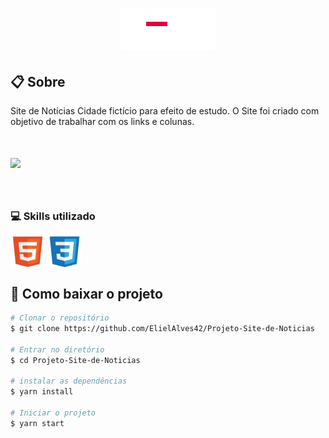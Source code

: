 
<h1 align="center">
  <img src="Imagens/logo.png">
</h1>

 <h2>📋 Sobre</h2>
 Site de Notícias Cidade fictício para efeito de estudo. O Site foi criado com objetivo de trabalhar com os links e colunas.

   <h1>
    <img src="Imagens/Notícia-Cidade.gif">
   </h1>



<div style="display: inline_block"><br>
  <h3>💻 Skills utilizado</h3>
 <img align="center" alt="Rafa-HTML" height="50" width="55" src="https://raw.githubusercontent.com/devicons/devicon/master/icons/html5/html5-original.svg">
 <img align="center" alt="Rafa-CSS" height="50" width="55" src="https://raw.githubusercontent.com/devicons/devicon/master/icons/css3/css3-original.svg">
</div>


## 📁 Como baixar o projeto

```bash
# Clonar o repositório
$ git clone https://github.com/ElielAlves42/Projeto-Site-de-Noticias

# Entrar no diretório
$ cd Projeto-Site-de-Noticias

# instalar as dependências
$ yarn install

# Iniciar o projeto
$ yarn start
```
